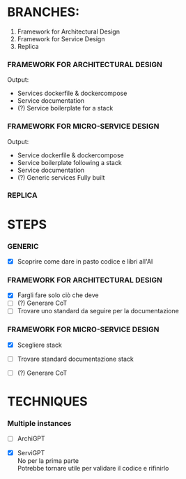 # BRANCHES:
1. Framework for Architectural Design
2. Framework for Service Design
3. Replica

### FRAMEWORK FOR ARCHITECTURAL DESIGN

Output:
- Services dockerfile & dockercompose
- Service documentation
- (?) Service boilerplate for a stack

### FRAMEWORK FOR MICRO-SERVICE DESIGN

Output:
- Service dockerfile & dockercompose
- Service boilerplate following a stack
- Service documentation
- (?) Generic services Fully built

### REPLICA


# STEPS

### GENERIC

- [X] Scoprire come dare in pasto codice e libri all'AI  

### FRAMEWORK FOR ARCHITECTURAL DESIGN

- [X] Fargli fare solo ciò che deve
- [ ] (?) Generare CoT  
- [ ] Trovare uno standard da seguire per la documentazione

### FRAMEWORK FOR MICRO-SERVICE DESIGN

- [X] Scegliere stack
- [ ] Trovare standard documentazione stack
- [ ] (?) Generare CoT


# TECHNIQUES

### Multiple instances

- [ ] ArchiGPT
- [X] ServiGPT  
No per la prima parte  
Potrebbe tornare utile per validare il codice e rifinirlo

